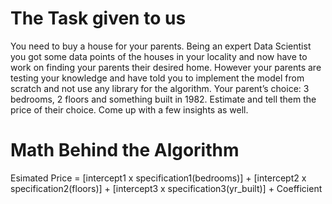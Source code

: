 # The Task given to us
You need to buy a house for your parents. Being an expert Data Scientist you got some
data points of the houses in your locality and now have to work on finding your parents
their desired home.
However your parents are testing your knowledge and have told you to implement the
model from scratch and not use any library for the algorithm.
Your parent’s choice: 3 bedrooms, 2 floors and something built in 1982. Estimate and
tell them the price of their choice.
Come up with a few insights as well.

# Math Behind the Algorithm 

Esimated Price = [intercept1 x specification1(bedrooms)] + [intercept2 x specification2(floors)] + [intercept3 x specification3(yr_built)] + Coefficient 
